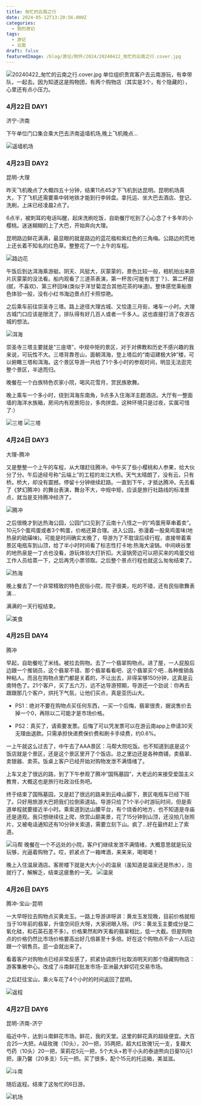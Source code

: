 ```yaml
---
title: 匆忙的云南之行
date: 2024-05-12T13:20:56.000Z
categories:
  - 我的游记
tags:
  - 游记
  - 云南
draft: false
featuredImage: /blog/游记/附件/2024/20240422_匆忙的云南之行.cover.jpg
---
```

![20240422_匆忙的云南之行.cover.jpg](/blog/游记/附件/2024/20240422_匆忙的云南之行.cover.jpg)
单位组织贵宾客户去云南游玩，有幸带队，一起去。因为知道这是购物团，有两个购物店（其实是3个，有个隐藏的），心里还有点小压力。
### 4月22日 DAY1
济宁-济南

下午单位门口集合乘大巴去济南遥墙机场,晚上飞机晚点...

![遥墙机场](/blog/游记/附件/2024/20240422_匆忙的云南之行.day1.机场.jpg)


### 4月23日 DAY2
昆明-大理

昨天飞机晚点了大概四五十分钟，结果11点45才下飞机到达昆明。昆明机场真大，下了飞机还需要乘中转地铁才能到行李转盘。拿托运、坐大巴去酒店、登记、洗刷，上床已经凌晨2点了。

6点半，被刺耳的电话叫醒，起床洗刷吃饭，自助餐厅吃到了心心念了十多年的小樱桃。迷迷糊糊的上了大巴，开始奔向大理。

昆明路边鲜花满满，最显眼的就是路边的蓝花楹和紫红色的三角梅。公路边的荒地上还长着不知名的红色草。整整花了一个上午的车程。

![路边花](/blog/游记/附件/2024/20240422_匆忙的云南之行.day2.路边花.jpg)

午饭后到达洱海乘游艇。阴天、风挺大，灰蒙蒙的，景色比较一般，相机拍出来原片灰蒙蒙的没法看。船内观看了三道茶表演，第一杯苦(可能有苦丁？)、第二杯甜(腻，不喜欢)、第三杯回味(类似于洋甘菊混合其他花茶的味道)。整体感觉乘船景色体验一般，没有小红书海边景点打卡照惊艳。

之后乘车前往崇圣寺三塔。路上途径大理古城、又恰逢三月街，堵车一小时。大理古城门口应该是限流了，排队得有好几百人或者一千多人。这也直接打消了夜游古城的想法。

![洱海](/blog/游记/附件/2024/20240422_匆忙的云南之行.day2.洱海.jpg)

崇圣寺三塔主要就是“三座塔”，中规中矩的景区，对于对佛教和历史不感兴趣的我来说，可玩性不大。三塔背靠苍山，面朝洱海，登上塔后的“南诏建极大钟”楼，可以俯瞰三塔和洱海。这个景区导游一共给了1个多小时的参观时间，明显无法逛完整个景区，半途而归。

晚餐在一个白族特色农家小院，喝风花雪月，赏民族歌舞。

晚上乘车一个多小时，绕到洱海东南角，9点多入住海洋主题酒店。大厅有一整面墙的海洋水族箱，房间内有观景阳台，多肉拼盘。这种环境只是过夜，实属可惜了:）

![三塔](/blog/游记/附件/2024/20240422_匆忙的云南之行.day2.三塔.jpg)
![三塔](/blog/游记/附件/2024/20240422_匆忙的云南之行.day2.吃住.jpg)
### 4月24日 DAY3
大理-腾冲

又是整整一个上午的车程，从大理赶往腾冲。中午买了些小樱桃和人参果，给大伙分了分。午后途经号称“云端上”的工程的龙江大桥。天气太晴朗了，没有云，只有桥。桥大，却没有震撼。停留十分钟继续赶路。一直到下午，才抵达腾冲。先去看了《梦幻腾冲》的舞台表演，舞台不大，中规中矩，应该是旅行社路线的标准景点，就当是支持腾冲经济了。

![腾冲](/blog/游记/附件/2024/20240422_匆忙的云南之行.day3.腾冲.jpg)

之后很晚才到达热海公园，公园门口见到了云南十八怪之一的“鸡蛋用草串着卖”。10元5个蛋鸡蛋或者3个鸭蛋，价格还算合理。进入公园，弥漫着一股臭鸡蛋味(地热泉的硫磺味)。可能是时间确实太晚了，导游为了不耽误后续行程，直接带着乘景区电瓶车到山顶，给了半小时时间看了标志性打卡地:热海大滚锅。中间峡谷里的地热泉是一丁点也没看，游玩体验大打折扣。大滚锅旁边可以把买来的鸡蛋交给工作人员给蒸一下，之后再凭小票领取。之后整个景点行程也就这么匆匆结束了。

![热海](/blog/游记/附件/2024/20240422_匆忙的云南之行.day3.热海.jpg)

晚上餐去了一个非常精致的特色民俗小院，院子很美，吃的不错，还有民俗歌舞表演...

满满的一天行程结束。

![美食](/blog/游记/附件/2024/20240422_匆忙的云南之行.day3.美食.jpg)

### 4月25日 DAY4
腾冲

早起，自助餐吃了米线。被拉去购物。去了一个翡翠购物点。进了屋，一人屁股后边跟一个推销员，这个翡翠不错、那个翡翠看看吧、这个翡翠买个吧...各种推销各种粘人。而且在购物点里门都是关着的，不让出去，非得呆够150分钟，这真是云南特色了。21个客户，买了五六万，远不达导游预期，导游还一个劲说：你再去跟跟那几个客户，烘托下气氛，让他们买点，真是亚历山大。

* PS1：绝对不要在购物点买任何东西，一买一个后悔，翡翠很贵，据说售价去掉一个0，再除以二可能才是市场价格。

* PS2：真买了，请索要发票。后悔了可以凭发票可以在游云南app上申请30天无理由退款。只需承担快递费保价费和刷卡手续费，约0.6%。

一上午就这么过去了，中午去了AAA景区：马帮大院吃饭。也不知道到底是这个饭店就是个景区，还是这个景区里开了个饭店。总之里边还是各种商铺，卖翡翠、卖银器、卖茶。饭桌上客户已经开始对购物发泄不满情绪了。

上车又走了很远的路，到了下午参观了腾冲“国殇墓园”，大老远的来接受爱国主义教育，大概这也是旅行社政治任务吧。

终于结束了国殇墓园，又是赶了很远的路来到云峰山脚下，景区电瓶车已经下班了。只好用旅游大巴把我们拉倒索道站。导游只给了1个半小时游玩时间，但是索道单程就要接近半小时。乘索道到达山腰平台，有个烧香的地方，也不知道是寺庙还是道观。我只想继续往上爬，欣赏山巅美景，花了15分钟到山顶，还没拍几张照片，又被电话通知还有10分钟关索道，需要立刻下山。疯了...好在最终赶上了索道。

![马帮](/blog/游记/附件/2024/20240422_匆忙的云南之行.day4.马帮.jpg)
晚餐在一个不远处的小院，客户们继续发泄不满情绪，大概意思就是玩没玩够，光逼着购物了。哎，抓紧点了一箱啤酒，来来来，喝喝喝！

晚上入住温泉酒店。客房楼下就是大大小小的温泉（虽知道是温泉还是热水），泡就行了，解解乏，结束这疲惫的一天。
![温泉](/blog/游记/附件/2024/20240422_匆忙的云南之行.day4.温泉.jpg)

### 4月26日 DAY5
腾冲-宝山-昆明

一大早呀拉去购物点买黄龙玉。一路上导游讲呀讲：黄龙玉发现晚，目前价格就相当于10年前的翡翠，升值空间巨大呀，大家闭眼入呀。（PS：黄龙玉主要成分是二氧化硅，和石英石差不多）。价格果然和昨天看的翡翠相比，低一大截。但是购物点的价格仍然比市场价格要高出好几倍甚至十多倍。好在这个购物点不会一人后边跟一个销售员。逛一会就出来了。

看着客户对购物点已经非常反感了，抓紧协调旅行社取消明天的那个隐藏购物店：游客集散中心。改成了斗南鲜花批发市场-亚洲最大鲜切花交易市场。

之后赶往宝山，乘火车花了4个小时的时间返回了昆明。

![返程](/blog/游记/附件/2024/20240422_匆忙的云南之行.day5.返程.jpg)

### 4月27日 DAY6
昆明-济南-济宁

临近中午，达到斗南鲜花市场。鲜花，我的天堂。这里的鲜花真的超级便宜。大百合25一大把，A级玫瑰（10头），20一把，35两把，超大红玫瑰1元一支，复瓣大芍药（10头）20一把，茉莉花5元一把，5个大头+若干小头的泰迪熊向日葵10元1把，康乃馨（20多支）5元一把。买了很多，配个15元的托运箱，美滋滋。

![斗南](/blog/游记/附件/2024/20240422_匆忙的云南之行.day6.斗南.jpg)

随后返程。结束了这匆忙的6日游。

![机场](/blog/游记/附件/2024/20240422_匆忙的云南之行.day6.机场.jpg)

